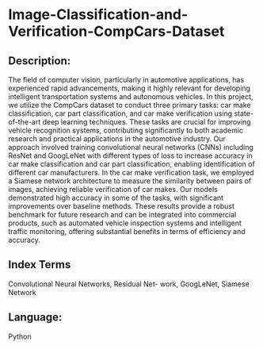 # Image-Classification-and-Verification-CompCars-Dataset
## Description:
The field of computer vision, particularly in
automotive applications, has experienced rapid advancements,
making it highly relevant for developing intelligent
transportation systems and autonomous vehicles. In this
project, we utilize the CompCars dataset to conduct three
primary tasks: car make classification, car part classification,
and car make verification using state-of-the-art deep learning
techniques. These tasks are crucial for improving vehicle
recognition systems, contributing significantly to both academic
research and practical applications in the automotive industry.
Our approach involved training convolutional neural networks
(CNNs) including ResNet and GoogLeNet with different types
of loss to increase accuracy in car make classification and
car part classification, enabling identification of different car
manufacturers. In the car make verification task, we employed a
Siamese network architecture to measure the similarity between
pairs of images, achieving reliable verification of car makes.
Our models demonstrated high accuracy in some of the tasks,
with significant improvements over baseline methods. These
results provide a robust benchmark for future research and
can be integrated into commercial products, such as automated
vehicle inspection systems and intelligent traffic monitoring,
offering substantial benefits in terms of efficiency and accuracy.

## Index Terms
Convolutional Neural Networks, Residual Net- work, GoogLeNet, Siamese Network

## Language:
Python
